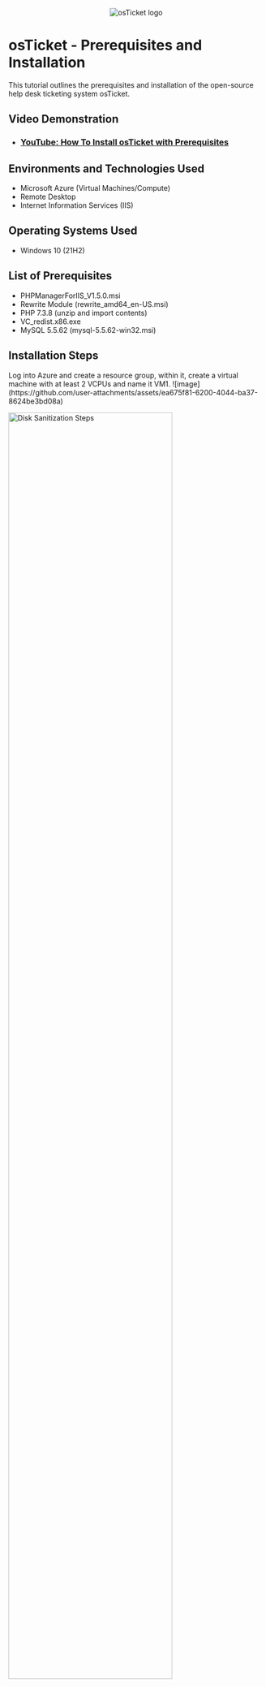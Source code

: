 <p align="center">
<img src="https://i.imgur.com/Clzj7Xs.png" alt="osTicket logo"/>
</p>

<h1>osTicket - Prerequisites and Installation</h1>
This tutorial outlines the prerequisites and installation of the open-source help desk ticketing system osTicket.<br />


<h2>Video Demonstration</h2>

- ### [YouTube: How To Install osTicket with Prerequisites](https://www.youtube.com)

<h2>Environments and Technologies Used</h2>

- Microsoft Azure (Virtual Machines/Compute)
- Remote Desktop
- Internet Information Services (IIS)

<h2>Operating Systems Used </h2>

- Windows 10</b> (21H2)

<h2>List of Prerequisites</h2>

- PHPManagerForIIS_V1.5.0.msi
- Rewrite Module (rewrite_amd64_en-US.msi)
- PHP 7.3.8 (unzip and import contents)
- VC_redist.x86.exe
- MySQL 5.5.62 (mysql-5.5.62-win32.msi)

<h2>Installation Steps</h2>
Log into Azure and create a resource group, within it, create a virtual machine with at least 2 VCPUs and name it VM1.
![image](https://github.com/user-attachments/assets/ea675f81-6200-4044-ba37-8624be3bd08a)

<p>
<img src="![Capture]([https://github.com/user-attachments/assets/10447712-5386-4a03-898e-674b0671029b](https://github.com/user-attachments/assets/ea675f81-6200-4044-ba37-8624be3bd08a))
" height="80%" width="80%" alt="Disk Sanitization Steps"/>
</p>
<p>

</p>
<br />

<p>
<img src="https://i.imgur.com/DJmEXEB.png" height="80%" width="80%" alt="Disk Sanitization Steps"/>
</p>
<p>
Lorem ipsum dolor sit amet, consectetur adipiscing elit, sed do eiusmod tempor incididunt ut labore et dolore magna aliqua. Ut enim ad minim veniam, quis nostrud exercitation ullamco laboris nisi ut aliquip ex ea commodo consequat. Duis aute irure dolor in reprehenderit in voluptate velit esse cillum dolore eu fugiat nulla pariatur.
</p>
<br />

<p>
<img src="https://i.imgur.com/DJmEXEB.png" height="80%" width="80%" alt="Disk Sanitization Steps"/>
</p>
<p>
Lorem ipsum dolor sit amet, consectetur adipiscing elit, sed do eiusmod tempor incididunt ut labore et dolore magna aliqua. Ut enim ad minim veniam, quis nostrud exercitation ullamco laboris nisi ut aliquip ex ea commodo consequat. Duis aute irure dolor in reprehenderit in voluptate velit esse cillum dolore eu fugiat nulla pariatur.
</p>
<br />

